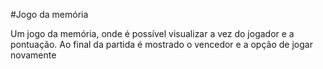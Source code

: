 #Jogo da memória
<div text-align="center"><p>Um jogo da memória, onde é possível visualizar a vez do jogador e a pontuação. Ao final da partida é mostrado o vencedor e a opção de jogar novamente</p></div>
